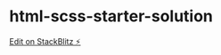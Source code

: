 # html-scss-starter-solution

[Edit on StackBlitz ⚡️](https://stackblitz.com/edit/html-scss-starter-pojbxz)